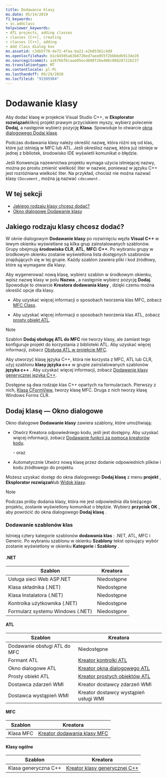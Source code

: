 ```yaml
---
title: Dodawanie klasy
ms.date: 05/14/2019
f1_keywords:
- vc.addclass
helpviewer_keywords:
- ATL projects, adding classes
- classes [C++], creating
- classes [C++], adding
- Add Class dialog box
ms.assetid: c34b5f70-4e72-4faa-ba21-e2b05361c4d9
ms.openlocfilehash: b1c64505a63b8720ed7aee855f2bbbbdb9134e28
ms.sourcegitcommit: a1676bf6caae05ecd698f26ed80c08828722b237
ms.translationtype: MT
ms.contentlocale: pl-PL
ms.lasthandoff: 09/29/2020
ms.locfileid: "91505984"
---
```

# <a name="add-a-class"></a>Dodawanie klasy

Aby dodać klasę w projekcie Visual Studio C++, w **Eksplorator rozwiązań**kliknij projekt prawym przyciskiem myszy, wybierz polecenie **Dodaj**, a następnie wybierz pozycję **Klasa**. Spowoduje to otwarcie [okna dialogowego Dodaj klasę](#add-class-dialog-box).

Podczas dodawania klasy należy określić nazwę, która różni się od klas, które już istnieją w MFC lub ATL. Jeśli określisz nazwę, która już istnieje w jednej z bibliotek, środowisko IDE wyświetli komunikat o błędzie.

Jeśli Konwencja nazewnictwa projektu wymaga użycia istniejącej nazwy, można po prostu zmienić wielkość liter w nazwie, ponieważ w języku C++ jest rozróżniana wielkość liter. Na przykład, chociaż nie można nazwać klasy `CDocument` , można ją nazwać `cdocument` .

## <a name="in-this-section"></a>W tej sekcji

- [Jakiego rodzaju klasy chcesz dodać?](#what-kind-of-class-do-you-want-to-add)
- [Okno dialogowe Dodawanie klasy](#add-class-dialog-box)

## <a name="what-kind-of-class-do-you-want-to-add"></a>Jakiego rodzaju klasy chcesz dodać?

W oknie dialogowym **Dodawanie klasy** po rozwinięciu węzła **Visual C++** w lewym okienku wyświetlane są kilka grup zainstalowanych szablonów. Grupy obejmują **środowiska CLR**, **ATL**, **MFC**i **C++**. Po wybraniu grupy w środkowym okienku zostanie wyświetlona lista dostępnych szablonów znajdujących się w tej grupie. Każdy szablon zawiera pliki i kod źródłowy, które są wymagane dla klasy.

Aby wygenerować nową klasę, wybierz szablon w środkowym okienku, wpisz nazwę klasy w polu **Nazwa** , a następnie wybierz pozycję **Dodaj**. Spowoduje to otwarcie **Kreatora dodawania klasy** , dzięki czemu można określić opcje dla klasy.

- Aby uzyskać więcej informacji o sposobach tworzenia klas MFC, zobacz [MFC Class](../mfc/reference/adding-an-mfc-class.md).

- Aby uzyskać więcej informacji o sposobach tworzenia klas ATL, zobacz [prosty obiekt ATL](../atl/reference/adding-an-atl-simple-object.md).

> [!NOTE]
> Szablon **Dodaj obsługę ATL do MFC** nie tworzy klasy, ale zamiast tego konfiguruje projekt do korzystania z biblioteki ATL. Aby uzyskać więcej informacji, zobacz [Obsługa ATL w projekcie MFC](../mfc/reference/adding-atl-support-to-your-mfc-project.md).

Aby utworzyć klasę języka C++, która nie korzysta z MFC, ATL lub CLR, użyj szablonu **klasy języka c++** w grupie zainstalowanych szablonów **języka c++** . Aby uzyskać więcej informacji, zobacz [Dodawanie klasy generycznej języka C++](../ide/adding-a-generic-cpp-class.md).

Dostępne są dwa rodzaje klas C++ opartych na formularzach. Pierwszy z nich, [Klasa CFormView](../mfc/reference/cformview-class.md), tworzy klasę MFC. Druga z nich tworzy klasę Windows Forms CLR.

## <a name="add-class-dialog-box"></a>Dodaj klasę — Okno dialogowe

Okno dialogowe **Dodawanie klasy** zawiera szablony, które umożliwiają:

- Otwórz Kreatora odpowiedniego kodu, jeśli jest dostępny. Aby uzyskać więcej informacji, zobacz [Dodawanie funkcji za pomocą kreatorów kodu](../ide/adding-functionality-with-code-wizards-cpp.md).

   \- oraz

- Automatycznie Utwórz nową klasę przez dodanie odpowiednich plików i kodu źródłowego do projektu.

Możesz uzyskać dostęp do okna dialogowego **Dodaj klasę** z menu **projekt** , **Eksplorator rozwiązań**lub [Widok klasy](/visualstudio/ide/viewing-the-structure-of-code).

> [!NOTE]
> Podczas próby dodania klasy, która nie jest odpowiednia dla bieżącego projektu, zostanie wyświetlony komunikat o błędzie. Wybierz **przycisk OK** , aby powrócić do okna dialogowego **Dodaj klasę** .

### <a name="add-class-templates"></a>Dodawanie szablonów klas

Istnieją cztery kategorie szablonów **dodawania klas** : .NET, ATL, MFC i Generic. Po wybraniu szablonu w okienku **Szablony** tekst opisujący wybór zostanie wyświetlony w okienku **Kategorie** i **Szablony** .

#### <a name="net"></a>.NET

|Szablon|Kreatora|
|--------------|------------|
|Usługa sieci Web ASP.NET|Niedostępne|
|Klasa składnika (.NET)|Niedostępne|
|Klasa Instalatora (.NET)|Niedostępne|
|Kontrolka użytkownika (.NET)|Niedostępne|
|Formularz systemu Windows (.NET)|Niedostępne|

#### <a name="atl"></a>ATL

|Szablon|Kreatora|
|--------------|------------|
|Dodawanie obsługi ATL do MFC|Niedostępne|
|Formant ATL|[Kreator kontrolki ATL](../atl/reference/atl-control-wizard.md)|
|Okno dialogowe ATL|[Kreator okna dialogowego ATL](../atl/reference/atl-dialog-wizard.md)|
|Prosty obiekt ATL|[Kreator prostych obiektów ATL](../atl/reference/atl-simple-object-wizard.md)|
|Dostawca zdarzeń WMI|Kreator dostawcy zdarzeń WMI|
|Dostawca wystąpień WMI|Kreator dostawcy wystąpień usługi WMI|

#### <a name="mfc"></a>MFC

|Szablon|Kreatora|
|--------------|------------|
|Klasa MFC|[Kreator dodawania klasy MFC](../mfc/reference/mfc-add-class-wizard.md)|

#### <a name="generic-classes"></a>Klasy ogólne

|Szablon|Kreatora|
|--------------|------------|
|Klasa generyczna C++|[Kreator klasy generycznej C++](./adding-a-generic-cpp-class.md#generic-c-class-wizard)|
